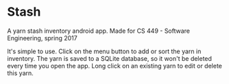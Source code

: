 # Stash
A yarn stash inventory android app. Made for CS 449 - Software Engineering, spring 2017

It's simple to use.  Click on the menu button to add or sort the yarn in inventory.  The yarn is saved to a SQLite database, so it won't be deleted every time you open the app. Long click on an existing yarn to edit or delete this yarn.
